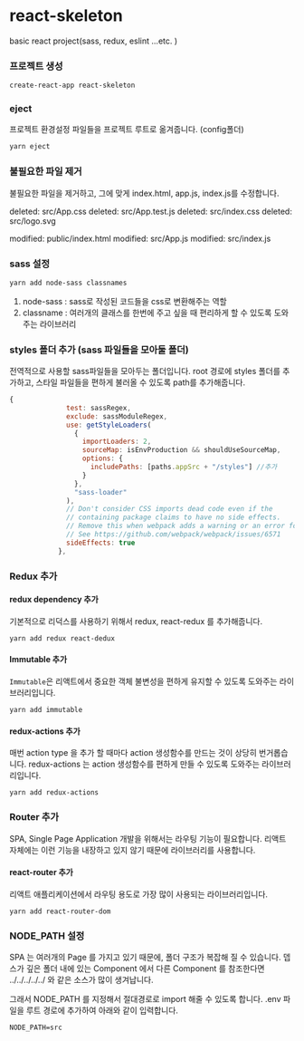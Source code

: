 # react-skeleton

basic react project(sass, redux, eslint ...etc. )

### 프로젝트 생성

```bash
create-react-app react-skeleton
```

### eject

프로젝트 환경설정 파일들을 프로젝트 루트로 옮겨줍니다. (config폴더)

```bash
yarn eject
```

### 불필요한 파일 제거

불필요한 파일을 제거하고, 그에 맞게 index.html, app.js, index.js를 수정합니다.

deleted: src/App.css
deleted: src/App.test.js
deleted: src/index.css
deleted: src/logo.svg

modified: public/index.html
modified: src/App.js
modified: src/index.js

### sass 설정

```bash
yarn add node-sass classnames
```

1. node-sass : sass로 작성된 코드들을 css로 변환해주는 역할
2. classname : 여러개의 클래스를 한번에 주고 싶을 때 편리하게 할 수 있도록 도와주는 라이브러리

### styles 폴더 추가 (sass 파일들을 모아둘 폴더)

전역적으로 사용할 sass파일들을 모아두는 폴더입니다.
root 경로에 styles 폴더를 추가하고, 스타일 파일들을 편하게 불러올 수 있도록 path를 추가해줍니다.

```js
{
              test: sassRegex,
              exclude: sassModuleRegex,
              use: getStyleLoaders(
                {
                  importLoaders: 2,
                  sourceMap: isEnvProduction && shouldUseSourceMap,
                  options: {
                    includePaths: [paths.appSrc + "/styles"] //추가
                  }
                },
                "sass-loader"
              ),
              // Don't consider CSS imports dead code even if the
              // containing package claims to have no side effects.
              // Remove this when webpack adds a warning or an error for this.
              // See https://github.com/webpack/webpack/issues/6571
              sideEffects: true
            },
```

### Redux 추가

#### redux dependency 추가

기본적으로 리덕스를 사용하기 위해서 redux, react-redux 를 추가해줍니다.

```
yarn add redux react-dedux
```

#### Immutable 추가

`Immutable`은 리액트에서 중요한 객체 불변성을 편하게 유지할 수 있도록 도와주는 라이브러리입니다.

```
yarn add immutable
```

#### redux-actions 추가

매번 action type 을 추가 할 때마다 action 생성함수를 만드는 것이 상당히 번거롭습니다. redux-actions 는 action 생성함수를 편하게 만들 수 있도록 도와주는 라이브러리입니다.

```
yarn add redux-actions
```

### Router 추가

SPA, Single Page Application 개발을 위해서는 라우팅 기능이 필요합니다. 리액트 자체에는 이런 기능을 내장하고 있지 않기 때문에 라이브러리를 사용합니다.

#### react-router 추가

리액트 애플리케이션에서 라우팅 용도로 가장 많이 사용되는 라이브러리입니다.

```
yarn add react-router-dom
```

### NODE_PATH 설정

SPA 는 여러개의 Page 를 가지고 있기 때문에, 폴더 구조가 복잡해 질 수 있습니다. 뎁스가 깊은 폴더 내에 있는 Component 에서 다른 Component 를 참조한다면 ../../../../../ 와 같은 소스가 많이 생겨납니다.

그래서 NODE_PATH 를 지정해서 절대경로로 import 해줄 수 있도록 합니다.
.env 파일을 루트 경로에 추가하여 아래와 같이 입력합니다.

```
NODE_PATH=src
```
